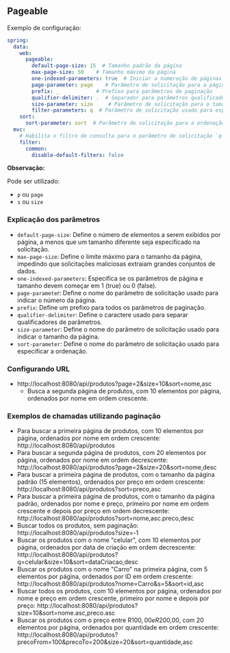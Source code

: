 ## Pageable

Exemplo de configuração:

```yaml
spring:
  data:
    web:
      pageable:
        default-page-size: 15  # Tamanho padrão da página
        max-page-size: 50    # Tamanho máximo da página
        one-indexed-parameters: true  # Iniciar a numeração de páginas em 1
        page-parameter: page    # Parâmetro de solicitação para a página
        prefix: _            # Prefixo para parâmetros de paginação
        qualifier-delimiter: .  # Separador para parâmetros qualificados
        size-parameter: size     # Parâmetro de solicitação para o tamanho da página
        filter-parameters: q  # Parâmetro de solicitação usado para especificar um filtro de consulta        
    sort:
      sort-parameter: sort  # Parâmetro de solicitação para a ordenação
  mvc:
    # Habilita o filtro de consulta para o parâmetro de solicitação `q`
    filter:
      common:
        disable-default-filters: false

```

**Observação:**

Pode ser utilizado:

* `p` ou `page`
* `s` ou `size`

### Explicação dos parâmetros

* `default-page-size`: Define o número de elementos a serem exibidos por página, a menos que um tamanho diferente seja
  especificado na solicitação.
* `max-page-size`: Define o limite máximo para o tamanho da página, impedindo que solicitações maliciosas extraiam
  grandes conjuntos de dados.
* `one-indexed-parameters`: Especifica se os parâmetros de página e tamanho devem começar em 1 (true) ou 0 (false).
* `page-paramete`r: Define o nome do parâmetro de solicitação usado para indicar o número da página.
* `prefix`: Define um prefixo para todos os parâmetros de paginação.
* `qualifier-delimiter`: Define o caractere usado para separar qualificadores de parâmetros.
* `size-parameter`: Define o nome do parâmetro de solicitação usado para indicar o tamanho da página.
* `sort-parameter`: Define o nome do parâmetro de solicitação usado para especificar a ordenação.

### Configurando URL

* http://localhost:8080/api/produtos?page=2&size=10&sort=nome,asc
    * Busca a segunda página de produtos, com 10 elementos por página, ordenados por nome em ordem crescente.

### Exemplos de chamadas utilizando paginação

* Para buscar a primeira página de produtos, com 10 elementos por página, ordenados por nome em ordem
  crescente: http://localhost:8080/api/produtos
* Para buscar a segunda página de produtos, com 20 elementos por página, ordenados por nome em ordem
  decrescente: http://localhost:8080/api/produtos?page=2&size=20&sort=nome,desc
* Para buscar a primeira página de produtos, com o tamanho da página padrão (15 elementos), ordenados por preço em ordem
  crescente: http://localhost:8080/api/produtos?sort=preco,asc
* Para buscar a primeira página de produtos, com o tamanho da página padrão, ordenados por nome e preço, primeiro por
  nome em ordem crescente e depois por preço em ordem
  decrescente: http://localhost:8080/api/produtos?sort=nome,asc.preco,desc
* Buscar todos os produtos, sem paginação: http://localhost:8080/api/produtos?size=-1
* Buscar os produtos com o nome "celular", com 10 elementos por página, ordenados por data de criação em ordem
  decrescente: http://localhost:8080/api/produtos?q=celular&size=10&sort=dataCriacao,desc
* Buscar os produtos com o nome "Carro" na primeira página, com 5 elementos por página, ordenados por ID em ordem
  crescente: http://localhost:8080/api/produtos?nome=Carro&s=5&sort=id,asc
* Buscar todos os produtos, com 10 elementos por página, ordenados por nome e preço em ordem crescente, primeiro por
  nome e depois por preço: http://localhost:8080/api/produtos?size=10&sort=nome.asc,preco.asc
* Buscar os produtos com o preço entre R$100,00 e R$200,00, com 20 elementos por página, ordenados por quantidade em
  ordem crescente: http://localhost:8080/api/produtos?precoFrom=100&precoTo=200&size=20&sort=quantidade,asc






